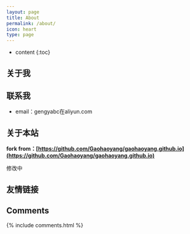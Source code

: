 ```yaml
---
layout: page
title: About
permalink: /about/
icon: heart
type: page
---
```


* content
{:toc}

## 关于我


## 联系我

<!-- * GitHub：[Gaohaoyang](https://github.com/Gaohaoyang) -->
* email：gengyabc在aliyun.com
<!-- * [Weibo](http://weibo.com/3115521wh) -->
<!-- * [知乎](https://www.zhihu.com/people/gaohaoyang) -->
<!-- * [Facebook](https://www.facebook.com/gaohaoyang.water) -->
<!-- * [Twitter](https://twitter.com/gaohaoyang126) -->
<!-- * [豆瓣](https://www.douban.com/people/42525035/) -->
<!-- * [豆瓣音乐人-浩阳的小站](https://site.douban.com/haoyangaiyinyue/) -->

## 关于本站

**fork from：[https://github.com/Gaohaoyang/gaohaoyang.github.io](https://github.com/Gaohaoyang/gaohaoyang.github.io)**

修改中


## 友情链接


## Comments

{% include comments.html %}
